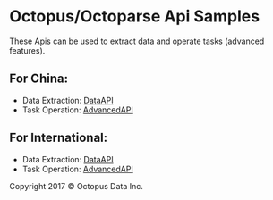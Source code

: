 # Octopus/Octoparse Api Samples
These Apis can be used to extract data and operate tasks (advanced features). 

## For China:
- Data Extraction: [DataAPI](http://dataapi.bazhuayu.com/ "DataAPI")
- Task Operation: [AdvancedAPI](http://advancedapi.bazhuayu.com "AdvancedAPI")

## For International:
- Data Extraction: [DataAPI](http://dataapi.octoparse.com/ "DataAPI")
- Task Operation: [AdvancedAPI](http://advancedapi.octoparse.com "AdvancedAPI")


Copyright 2017 © Octopus Data Inc.
